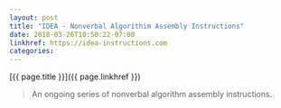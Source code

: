 ```yaml
---
layout: post
title: "IDEA - Nonverbal Algorithim Assembly Instructions"
date: 2018-03-26T10:50:22-07:00
linkhref: https://idea-instructions.com
categories:
---
```



[{{ page.title }}]({{ page.linkhref }})

> An ongoing series of nonverbal algorithm assembly instructions.

